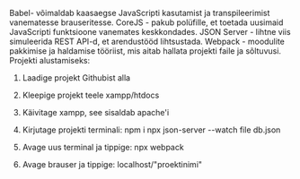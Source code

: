 Babel- võimaldab kaasaegse JavaScripti kasutamist ja transpileerimist vanematesse brauseritesse.
CoreJS - pakub polüfille, et toetada uusimaid JavaScripti funktsioone vanemates keskkondades.
JSON Server - lihtne viis simuleerida REST API-d, et arendustööd lihtsustada.
Webpack - moodulite pakkimise ja haldamise tööriist, mis aitab hallata projekti faile ja sõltuvusi.
Projekti alustamiseks:

1. Laadige projekt Githubist alla

2. Kleepige projekt teele xampp/htdocs

3. Käivitage xampp, see sisaldab apache'i

4. Kirjutage projekti terminali:
npm i
npx json-server --watch file db.json

5. Avage uus terminal ja tippige:
npx webpack

6. Avage brauser ja tippige:
localhost/"proektinimi"